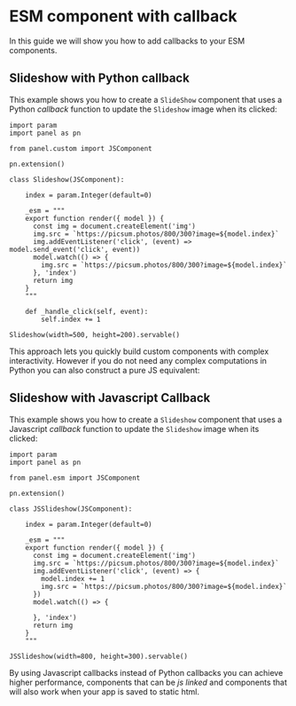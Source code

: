 # ESM component with callback

In this guide we will show you how to add callbacks to your ESM components.

## Slideshow with Python callback

This example shows you how to create a `SlideShow` component that uses a Python *callback* function to update the `Slideshow` image when its clicked:

```{pyodide}
import param
import panel as pn

from panel.custom import JSComponent

pn.extension()

class Slideshow(JSComponent):

    index = param.Integer(default=0)

    _esm = """
    export function render({ model }) {
      const img = document.createElement('img')
      img.src = `https://picsum.photos/800/300?image=${model.index}`
      img.addEventListener('click', (event) => model.send_event('click', event))
      model.watch(() => {
        img.src = `https://picsum.photos/800/300?image=${model.index}`
      }, 'index')
      return img
    }
    """

    def _handle_click(self, event):
        self.index += 1

Slideshow(width=500, height=200).servable()
```

This approach lets you quickly build custom components with complex interactivity. However if you do not need any complex computations in Python you can also construct a pure JS equivalent:

## Slideshow with Javascript Callback

This example shows you how to create a `Slideshow` component that uses a Javascript *callback* function to update the `Slideshow` image when its clicked:

```{pyodide}
import param
import panel as pn

from panel.esm import JSComponent

pn.extension()

class JSSlideshow(JSComponent):

    index = param.Integer(default=0)

    _esm = """
    export function render({ model }) {
      const img = document.createElement('img')
      img.src = `https://picsum.photos/800/300?image=${model.index}`
      img.addEventListener('click', (event) => {
        model.index += 1
        img.src = `https://picsum.photos/800/300?image=${model.index}`
      })
      model.watch(() => {

      }, 'index')
      return img
    }
    """

JSSlideshow(width=800, height=300).servable()
```

By using Javascript callbacks instead of Python callbacks you can achieve higher performance, components that can be *js linked* and components that will also work when your app is saved to static html.
